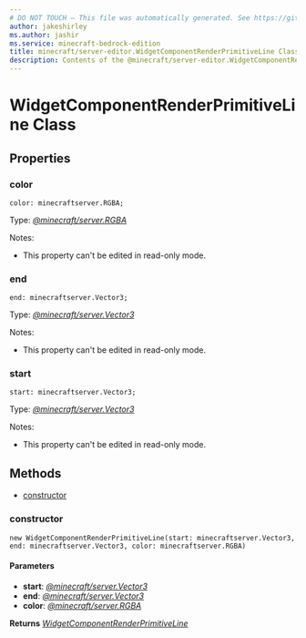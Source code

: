 ```yaml
---
# DO NOT TOUCH — This file was automatically generated. See https://github.com/mojang/minecraftapidocsgenerator to modify descriptions, examples, etc.
author: jakeshirley
ms.author: jashir
ms.service: minecraft-bedrock-edition
title: minecraft/server-editor.WidgetComponentRenderPrimitiveLine Class
description: Contents of the @minecraft/server-editor.WidgetComponentRenderPrimitiveLine class.
---
```

# WidgetComponentRenderPrimitiveLine Class

## Properties

### **color**
`color: minecraftserver.RGBA;`

Type: [*@minecraft/server.RGBA*](../../minecraft/server/RGBA.md)

Notes:
  - This property can't be edited in read-only mode.

### **end**
`end: minecraftserver.Vector3;`

Type: [*@minecraft/server.Vector3*](../../minecraft/server/Vector3.md)

Notes:
  - This property can't be edited in read-only mode.

### **start**
`start: minecraftserver.Vector3;`

Type: [*@minecraft/server.Vector3*](../../minecraft/server/Vector3.md)

Notes:
  - This property can't be edited in read-only mode.

## Methods
- [constructor](#constructor)

### **constructor**
`
new WidgetComponentRenderPrimitiveLine(start: minecraftserver.Vector3, end: minecraftserver.Vector3, color: minecraftserver.RGBA)
`

#### **Parameters**
- **start**: [*@minecraft/server.Vector3*](../../minecraft/server/Vector3.md)
- **end**: [*@minecraft/server.Vector3*](../../minecraft/server/Vector3.md)
- **color**: [*@minecraft/server.RGBA*](../../minecraft/server/RGBA.md)

**Returns** [*WidgetComponentRenderPrimitiveLine*](WidgetComponentRenderPrimitiveLine.md)
